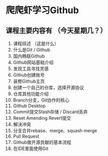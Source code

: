 # 爬爬虾学习Github  

## 课程主要内容有  （今天星期几？）
1. 课程综述  （这是什么）
2. 什么是Git / Github  
3. 国内畅联Github  
4. Github网站基础介绍  
5. 发现工具寻找灵感  
6. Github创建账号  
7. 装修Github主页  
8. 创建一个自己的仓库，选择开源协议  
9. 仓库其他功能介绍  
10. Branch分支，Git协作的核心  
11. Github Desktop  
12. Commit提交Stash存储 / Discard丢弃  
13. Reset Amending Revert提交  
14. 解决冲突  
15. 分支合并rebase、merge、squash merge  
16. Pull Request  
17. Github做开源贡献的基本流程  
18. 在IDE里面使用Git  
